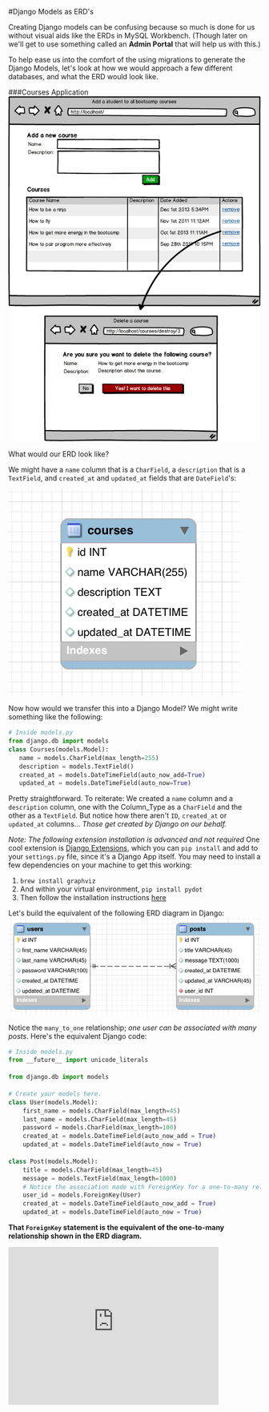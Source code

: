 #Django Models as ERD's

Creating Django models can be confusing because so much is done for us without visual aids like the ERDs in MySQL Workbench. (Though later on we'll get to use something called an **Admin Portal** that will help us with this.)

To help ease us into the comfort of the using migrations to generate the Django Models, let's look at how we would approach a few different databases, and what the ERD would look like.

###Courses Application
![Courses](/mvc-courses.png "Courses")

What would our ERD look like?

We might have a `name` column that is a `CharField`, a `description` that is a `TextField`, and `created_at` and `updated_at` fields that are `DateField`'s:

![Courses DB](/mvc-courses-db.png "Courses DB")

Now how would we transfer this into a Django Model? We might write something like the following:

``` python
# Inside models.py
from django.db import models
class Courses(models.Model):
   name = models.CharField(max_length=255)
   description = models.TextField()
   created_at = models.DateTimeField(auto_now_add=True)
   updated_at = models.DateTimeField(auto_now=True)
```

Pretty straightforward. To reiterate: We created a `name` column and a `description` column, one with the Column_Type as a `CharField` and the other as a `TextField`. But notice how there aren't `ID`, `created_at` or `updated_at` columns... *Those get created by Django on our behalf.*


*Note: The following extension installation is advanced and not required*
One cool extension is [Django Extensions](https://github.com/django-extensions/django-extensions), which you can `pip install` and add to your `settings.py` file, since it's a Django App itself. You may need to install a few dependencies on your machine to get this working:
1. `brew install graphviz`
2. And within your virtual environment, `pip install pydot`
3. Then follow the installation instructions [here](https://github.com/django-extensions/django-extensions)


Let's build the equivalent of the following ERD diagram in Django:
![Blog WireFrame](/blogs.png 'Wall')

Notice the `many_to_one` relationship; *one user can be associated with many posts*. Here's the equivalent Django code:

```python
# Inside models.py
from __future__ import unicode_literals

from django.db import models

# Create your models here.
class User(models.Model):
    first_name = models.CharField(max_length=45)
    last_name = models.CharField(max_length=45)
    password = models.CharField(max_length=100)
    created_at = models.DateTimeField(auto_now_add = True)
    updated_at = models.DateTimeField(auto_now = True)

class Post(models.Model):
    title = models.CharField(max_length=45)
    message = models.TextField(max_length=1000)
    # Notice the association made with ForeignKey for a one-to-many relationship
    user_id = models.ForeignKey(User)
    created_at = models.DateTimeField(auto_now_add = True)
    updated_at = models.DateTimeField(auto_now = True)
```

**That `ForeignKey` statement is the equivalent of the one-to-many relationship shown in the ERD diagram.**

<iframe width="420" height="315" src="https://www.youtube.com/embed/UHR9-964YHQ" frameborder="0" allowfullscreen></iframe>
